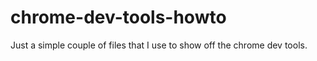 # chrome-dev-tools-howto
Just a simple couple of files that I use to show off the chrome dev tools.
